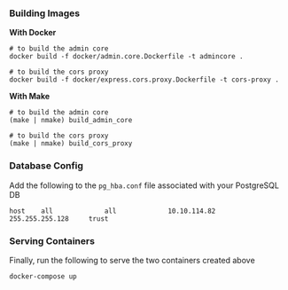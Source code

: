 ### Building Images
**With Docker**
```
# to build the admin core
docker build -f docker/admin.core.Dockerfile -t admincore .

# to build the cors proxy
docker build -f docker/express.cors.proxy.Dockerfile -t cors-proxy .
```

**With Make**
```
# to build the admin core
(make | nmake) build_admin_core

# to build the cors proxy
(make | nmake) build_cors_proxy
```

### Database Config
Add the following to the `pg_hba.conf` file associated with your PostgreSQL DB

`host    all             all             10.10.114.82    255.255.255.128     trust`

### Serving Containers
Finally, run the following to serve the two containers created above
```
docker-compose up
```
